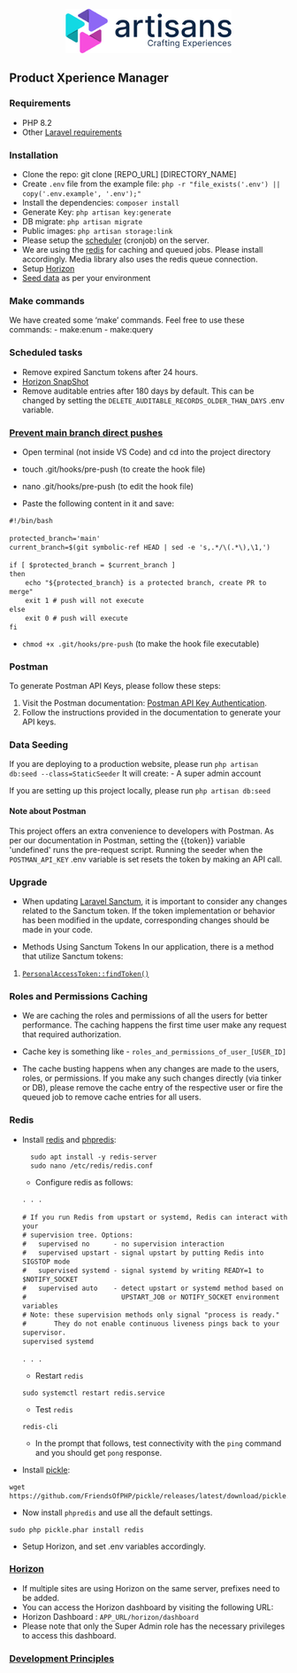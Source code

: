 <p align="center">
    <a
        href="https://artisanssoultions.com"
        target="_blank"
    >
        <picture>
            <source
                width="300"
                media="(prefers-color-scheme: dark)"
                srcset="./public/images/logo/dark-mode-300.png"
            >
            <img
                alt="Artisans logo"
                src="./public/images/logo/light-mode-300.png"
            >
        </picture>
    </a>
</p>

## Product Xperience Manager

### Requirements
- PHP 8.2
- Other [Laravel requirements](https://laravel.com/docs/10.x/deployment#server-requirements)

### Installation
- Clone the repo: git clone [REPO_URL] [DIRECTORY_NAME]
- Create `.env` file from the example file: `php -r "file_exists('.env') || copy('.env.example', '.env');"`
- Install the dependencies: `composer install`
- Generate Key: `php artisan key:generate`
- DB migrate: `php artisan migrate`
- Public images: `php artisan storage:link`
- Please setup the [scheduler](#scheduled-tasks) (cronjob) on the server.
- We are using the [redis](#redis) for caching and queued jobs. Please install accordingly. Media library also uses the redis queue connection.
- Setup [Horizon](#horizon)
- [Seed data]('#data-seeding') as per your environment


### Make commands
We have created some ‘make’ commands. Feel free to use these commands:
    - make:enum
    - make:query

### Scheduled tasks
- Remove expired Sanctum tokens after 24 hours.
- [Horizon SnapShot](https://laravel.com/docs/10.x/horizon#metrics)
- Remove auditable entries after 180 days by default. This can be changed by setting the `DELETE_AUDITABLE_RECORDS_OLDER_THAN_DAYS` .env variable.


### [Prevent main branch direct pushes](https://hiltonmeyer.com/articles/protect-git-branch-and-prevent-master-push.html)
- Open terminal (not inside VS Code) and cd into the project directory

- touch .git/hooks/pre-push (to create the hook file)

- nano .git/hooks/pre-push (to edit the hook file)

- Paste the following content in it and save:

```shell
#!/bin/bash

protected_branch='main'
current_branch=$(git symbolic-ref HEAD | sed -e 's,.*/\(.*\),\1,')

if [ $protected_branch = $current_branch ]
then
    echo "${protected_branch} is a protected branch, create PR to merge"
    exit 1 # push will not execute
else
    exit 0 # push will execute
fi
```
- `chmod +x .git/hooks/pre-push` (to make the hook file executable)

### Postman
To generate Postman API Keys, please follow these steps:
1. Visit the Postman documentation: [Postman API Key Authentication](https://learning.postman.com/docs/developer/postman-api/authentication/).
1. Follow the instructions provided in the documentation to generate your API keys.

### Data Seeding

If you are deploying to a production website, please run `php artisan db:seed --class=StaticSeeder`
It will create:
    - A super admin account

If you are setting up this project locally, please run `php artisan db:seed`

#### Note about Postman
This project offers an extra convenience to developers with Postman.
As per our documentation in Postman, setting the {{token}} variable 'undefined' runs the pre-request script.
Running the seeder when the `POSTMAN_API_KEY` .env variable is set resets the token by making an API call.

### Upgrade
- When updating [Laravel Sanctum](https://laravel.com/docs/10.x/sanctum), it is important to consider any changes related to the Sanctum token. If the token implementation or behavior has been modified in the update, corresponding changes should be made in your code.

- Methods Using Sanctum Tokens In our application, there is a method that utilize Sanctum tokens:
1. [`PersonalAccessToken::findToken()`](./app/Http/Middleware/AddCompanyIdInServiceContainer.php#L24C53-L24C62)


### Roles and Permissions Caching
- We are caching the roles and permissions of all the users for better performance. The caching happens the first time user make any request that required authorization.

- Cache key is something like - `roles_and_permissions_of_user_[USER_ID]`

- The cache busting happens when any changes are made to the users, roles, or permissions. If you make any such changes directly (via tinker or DB), please remove the cache entry of the respective user or fire the queued job to remove cache entries for all users.

### Redis
- Install [redis](https://www.digitalocean.com/community/tutorials/how-to-install-and-secure-redis-on-ubuntu-22-04) and [phpredis](https://github.com/phpredis/phpredis):
    ```shell
      sudo apt install -y redis-server
      sudo nano /etc/redis/redis.conf
   ```
    - Configure redis as follows:

    ```editorconfig
    . . .

    # If you run Redis from upstart or systemd, Redis can interact with your
    # supervision tree. Options:
    #   supervised no      - no supervision interaction
    #   supervised upstart - signal upstart by putting Redis into SIGSTOP mode
    #   supervised systemd - signal systemd by writing READY=1 to $NOTIFY_SOCKET
    #   supervised auto    - detect upstart or systemd method based on
    #                        UPSTART_JOB or NOTIFY_SOCKET environment variables
    # Note: these supervision methods only signal "process is ready."
    #       They do not enable continuous liveness pings back to your supervisor.
    supervised systemd

    . . .
    ```
    - Restart `redis`
    ```shell
    sudo systemctl restart redis.service
    ```

    - Test `redis`
    ```shell
    redis-cli
    ```
    - In the prompt that follows, test connectivity with the `ping` command and you should get `pong` response.

- Install [pickle](https://github.com/FriendsOfPHP/pickle):
```shell
wget https://github.com/FriendsOfPHP/pickle/releases/latest/download/pickle.phar
```
- Now install `phpredis` and use all the default settings.
```shell
sudo php pickle.phar install redis
```
- Setup Horizon, and set .env variables accordingly.

### [Horizon](https://laravel.com/docs/10.x/horizon)
- If multiple sites are using Horizon on the same server, prefixes need to be added.
- You can access the Horizon dashboard by visiting the following URL:
- Horizon Dashboard : `APP_URL/horizon/dashboard`
- Please note that only the Super Admin role has the necessary privileges to access this dashboard.

### [Development Principles](./Principles.md)
